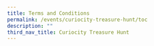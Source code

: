 ```yaml
---
title: Terms and Conditions
permalink: /events/curiocity-treasure-hunt/toc
description: ""
third_nav_title: Curiocity Treasure Hunt
---
```


